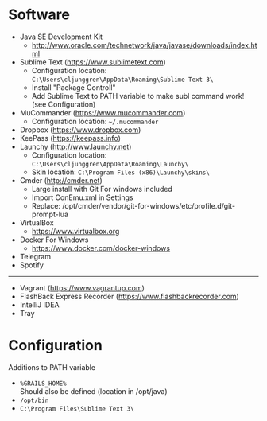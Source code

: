 # Software

* Java SE Development Kit
  * http://www.oracle.com/technetwork/java/javase/downloads/index.html
* Sublime Text (https://www.sublimetext.com)  
  * Configuration location: ```C:\Users\cljunggren\AppData\Roaming\Sublime Text 3\```
  * Install "Package Controll"
  * Add Sublime Text to PATH variable to make subl command work! (see Configuration)
* MuCommander (https://www.mucommander.com)
  * Configuration location: ```~/.mucommander```
* Dropbox (https://www.dropbox.com)
* KeePass (https://keepass.info)
* Launchy (http://www.launchy.net)
  * Configuration location: ```C:\Users\cljunggren\AppData\Roaming\Launchy\```
  * Skin location: ```C:\Program Files (x86)\Launchy\skins\```
* Cmder (http://cmder.net)  
  * Large install with Git For windows included
  * Import ConEmu.xml in Settings
  * Replace: /opt/cmder/vendor/git-for-windows/etc/profile.d/git-prompt-lua
* VirtualBox
  * https://www.virtualbox.org
* Docker For Windows
  * https://www.docker.com/docker-windows
* Telegram
* Spotify

-----

* Vagrant (https://www.vagrantup.com)
* FlashBack Express Recorder (https://www.flashbackrecorder.com)
* IntelliJ IDEA
* Tray

# Configuration

Additions to PATH variable

* ```%GRAILS_HOME%```  
  Should also be defined (location in /opt/java)
* ```/opt/bin```
* ```C:\Program Files\Sublime Text 3\```

